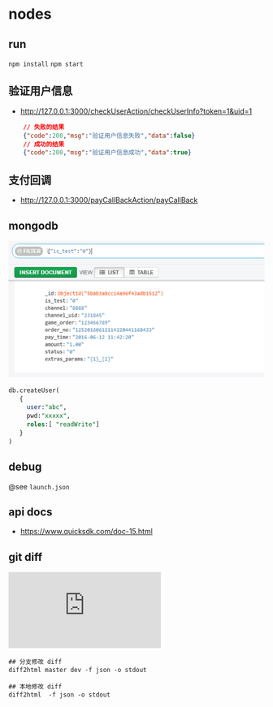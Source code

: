 # nodes

## run

`npm install`
`npm start`

## 验证用户信息

- http://127.0.0.1:3000/checkUserAction/checkUserInfo?token=1&uid=1

```json
    // 失败的结果
    {"code":200,"msg":"验证用户信息失败","data":false}
    // 成功的结果
    {"code":200,"msg":"验证用户信息成功","data":true}
```

## 支付回调

- http://127.0.0.1:3000/payCallBackAction/payCallBack

## mongodb

![paymentTxn](paymentTxn.png)

```sql
db.createUser(
   {
     user:"abc",
     pwd:"xxxxx",
     roles:[ "readWrite"]
   }
)
```

## debug

@see `launch.json`

## api docs

- https://www.quicksdk.com/doc-15.html

## git diff

![diff2html](https://diff2html.xyz/index.html)

```node
## 分支修改 diff
diff2html master dev -f json -o stdout

## 本地修改 diff
diff2html  -f json -o stdout
```
